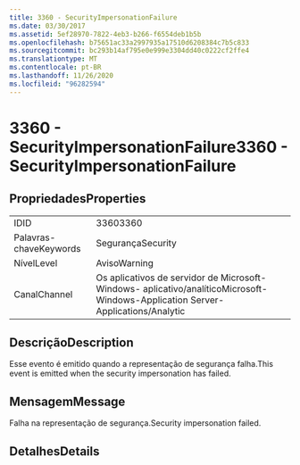 ```yaml
---
title: 3360 - SecurityImpersonationFailure
ms.date: 03/30/2017
ms.assetid: 5ef28970-7822-4eb3-b266-f6554deb1b5b
ms.openlocfilehash: b75651ac33a2997935a17510d6208384c7b5c833
ms.sourcegitcommit: bc293b14af795e0e999e3304dd40c0222cf2ffe4
ms.translationtype: MT
ms.contentlocale: pt-BR
ms.lasthandoff: 11/26/2020
ms.locfileid: "96282594"
---
```

# <a name="3360---securityimpersonationfailure"></a><span data-ttu-id="9c272-102">3360 - SecurityImpersonationFailure</span><span class="sxs-lookup"><span data-stu-id="9c272-102">3360 - SecurityImpersonationFailure</span></span>

## <a name="properties"></a><span data-ttu-id="9c272-103">Propriedades</span><span class="sxs-lookup"><span data-stu-id="9c272-103">Properties</span></span>  
  
|||  
|-|-|  
|<span data-ttu-id="9c272-104">ID</span><span class="sxs-lookup"><span data-stu-id="9c272-104">ID</span></span>|<span data-ttu-id="9c272-105">3360</span><span class="sxs-lookup"><span data-stu-id="9c272-105">3360</span></span>|  
|<span data-ttu-id="9c272-106">Palavras-chave</span><span class="sxs-lookup"><span data-stu-id="9c272-106">Keywords</span></span>|<span data-ttu-id="9c272-107">Segurança</span><span class="sxs-lookup"><span data-stu-id="9c272-107">Security</span></span>|  
|<span data-ttu-id="9c272-108">Nível</span><span class="sxs-lookup"><span data-stu-id="9c272-108">Level</span></span>|<span data-ttu-id="9c272-109">Aviso</span><span class="sxs-lookup"><span data-stu-id="9c272-109">Warning</span></span>|  
|<span data-ttu-id="9c272-110">Canal</span><span class="sxs-lookup"><span data-stu-id="9c272-110">Channel</span></span>|<span data-ttu-id="9c272-111">Os aplicativos de servidor de Microsoft-Windows- aplicativo/analítico</span><span class="sxs-lookup"><span data-stu-id="9c272-111">Microsoft-Windows-Application Server-Applications/Analytic</span></span>|  
  
## <a name="description"></a><span data-ttu-id="9c272-112">Descrição</span><span class="sxs-lookup"><span data-stu-id="9c272-112">Description</span></span>  

 <span data-ttu-id="9c272-113">Esse evento é emitido quando a representação de segurança falha.</span><span class="sxs-lookup"><span data-stu-id="9c272-113">This event is emitted when the security impersonation has failed.</span></span>  
  
## <a name="message"></a><span data-ttu-id="9c272-114">Mensagem</span><span class="sxs-lookup"><span data-stu-id="9c272-114">Message</span></span>  

 <span data-ttu-id="9c272-115">Falha na representação de segurança.</span><span class="sxs-lookup"><span data-stu-id="9c272-115">Security impersonation failed.</span></span>  
  
## <a name="details"></a><span data-ttu-id="9c272-116">Detalhes</span><span class="sxs-lookup"><span data-stu-id="9c272-116">Details</span></span>
